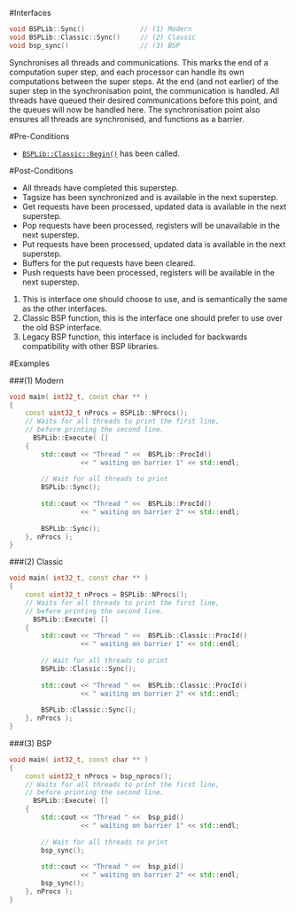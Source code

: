 #Interfaces

```cpp
void BSPLib::Sync()              // (1) Modern
void BSPLib::Classic::Sync()     // (2) Classic
void bsp_sync()                  // (3) BSP
```

Synchronises all threads and communications. This marks the end of a computation super step, 
and each processor can handle its own computations between the super steps. At the end (and not earlier)
of the super step in the synchronisation point, the communication is handled. All threads have queued
their desired communications before this point, and the queues will now be handled here. The 
synchronisation point also ensures all threads are synchronised, and functions as a barrier.

#Pre-Conditions
* [`BSPLib::Classic::Begin()`](../logic/begin.md) has been called.

#Post-Conditions
* All threads have completed this superstep.
* Tagsize has been synchronized and is available in the next superstep.
* Get requests have been processed, updated data is available in the next superstep.
* Pop requests have been processed, registers will be unavailable in the next superstep.
* Put requests have been processed, updated data is available in the next superstep.
* Buffers for the put requests have been cleared.
* Push requests have been processed, registers will be available in the next superstep.

1. This is interface one should choose to use, and is semantically the same as the other interfaces.
2. Classic BSP function, this is the interface one should prefer to use over the old BSP interface.
3. Legacy BSP function, this interface is included for backwards compatibility with other BSP libraries.
     
#Examples

###(1) Modern

```cpp
void main( int32_t, const char ** )
{
    const uint32_t nProcs = BSPLib::NProcs();
    // Waits for all threads to print the first line, 
    // before printing the second line.
      BSPLib::Execute( []
    {            
        std::cout << "Thread " <<  BSPLib::ProcId() 
                  << " waiting on barrier 1" << std::endl;
        
        // Wait for all threads to print
        BSPLib::Sync();
    
        std::cout << "Thread " <<  BSPLib::ProcId() 
                  << " waiting on barrier 2" << std::endl;
                  
        BSPLib::Sync();
    }, nProcs );
}
```

###(2) Classic

```cpp
void main( int32_t, const char ** )
{
    const uint32_t nProcs = BSPLib::NProcs();
    // Waits for all threads to print the first line, 
    // before printing the second line.
      BSPLib::Execute( []
    {            
        std::cout << "Thread " <<  BSPLib::Classic::ProcId() 
                  << " waiting on barrier 1" << std::endl;
        
        // Wait for all threads to print
        BSPLib::Classic::Sync();
    
        std::cout << "Thread " <<  BSPLib::Classic::ProcId() 
                  << " waiting on barrier 2" << std::endl;
                  
        BSPLib::Classic::Sync();
    }, nProcs );
}
```

###(3) BSP

```cpp
void main( int32_t, const char ** )
{
    const uint32_t nProcs = bsp_nprocs();
    // Waits for all threads to print the first line, 
    // before printing the second line.
      BSPLib::Execute( []
    {            
        std::cout << "Thread " <<  bsp_pid() 
                  << " waiting on barrier 1" << std::endl;
        
        // Wait for all threads to print
        bsp_sync();
    
        std::cout << "Thread " <<  bsp_pid() 
                  << " waiting on barrier 2" << std::endl;
        bsp_sync();
    }, nProcs );
}
```